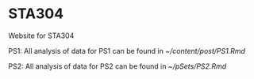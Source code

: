 # STA304

Website for STA304

PS1: All analysis of data for PS1 can be found in *~/content/post/PS1.Rmd*

PS2: All analysis of data for PS2 can be found in *~/pSets/PS2.Rmd*
